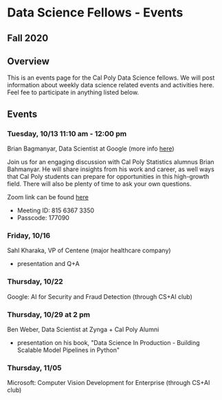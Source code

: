 # Data Science Fellows - Events
## Fall 2020
## Overview
This is an events page for the Cal Poly Data Science fellows.  We will post information about weekly data science related events and activities here.  Feel fee to participate in anything listed below.

## Events

### Tuesday, 10/13 11:10 am - 12:00 pm

Brian Bagmanyar, Data Scientist at Google (more info [here](https://calpoly.joinhandshake.com/events/588491))

Join us for an engaging discussion with Cal Poly Statistics alumnus Brian Bahmanyar.  He will share insights from his work and career, as well ways that Cal Poly students can prepare for opportunities in this high-growth field. There will also be plenty of time to ask your own questions.

Zoom link can be found [here](ttps://calpoly.zoom.us/j/81563673350?pwd=NXN6NVc5Mjg5NmY2WG00aXFPcUozZz09)
- Meeting ID: 815 6367 3350
- Passcode: 177090

### Friday, 10/16

Sahl Kharaka, VP of Centene (major healthcare company)
- presentation and Q+A

### Thursday, 10/22

Google: AI for Security and Fraud Detection (through CS+AI club)

### Thursday, 10/29 at 2 pm

Ben Weber, Data Scientist at Zynga + Cal Poly Alumni 
- presentation on his book, "Data Science In Production - Building Scalable Model Pipelines in Python"

### Thursday, 11/05
Microsoft: Computer Vision Development for Enterprise (through CS+AI club)
